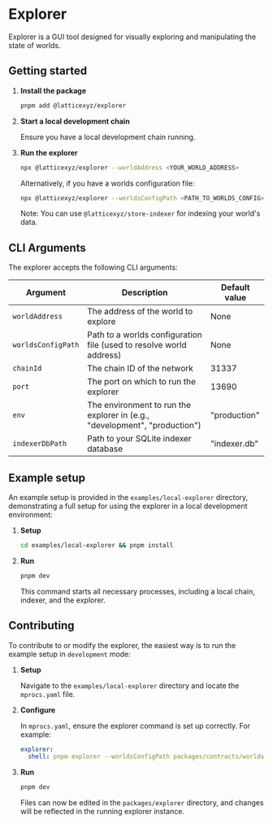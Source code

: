 # Explorer

Explorer is a GUI tool designed for visually exploring and manipulating the state of worlds.

## Getting started

1. **Install the package**

   ```sh
   pnpm add @latticexyz/explorer
   ```

2. **Start a local development chain**

   Ensure you have a local development chain running.

3. **Run the explorer**

   ```sh
   npx @latticexyz/explorer --worldAddress <YOUR_WORLD_ADDRESS>
   ```

   Alternatively, if you have a worlds configuration file:

   ```sh
   npx @latticexyz/explorer --worldsConfigPath <PATH_TO_WORLDS_CONFIG>
   ```

   Note: You can use `@latticexyz/store-indexer` for indexing your world's data.

## CLI Arguments

The explorer accepts the following CLI arguments:

| Argument           | Description                                                                | Default value |
| ------------------ | -------------------------------------------------------------------------- | ------------- |
| `worldAddress`     | The address of the world to explore                                        | None          |
| `worldsConfigPath` | Path to a worlds configuration file (used to resolve world address)        | None          |
| `chainId`          | The chain ID of the network                                                | 31337         |
| `port`             | The port on which to run the explorer                                      | 13690         |
| `env`              | The environment to run the explorer in (e.g., "development", "production") | "production"  |
| `indexerDbPath`    | Path to your SQLite indexer database                                       | "indexer.db"  |

## Example setup

An example setup is provided in the `examples/local-explorer` directory, demonstrating a full setup for using the explorer in a local development environment:

1. **Setup**

   ```sh
   cd examples/local-explorer && pnpm install
   ```

2. **Run**

   ```sh
   pnpm dev
   ```

   This command starts all necessary processes, including a local chain, indexer, and the explorer.

## Contributing

To contribute to or modify the explorer, the easiest way is to run the example setup in `development` mode:

1. **Setup**

   Navigate to the `examples/local-explorer` directory and locate the `mprocs.yaml` file.

2. **Configure**

   In `mprocs.yaml`, ensure the explorer command is set up correctly. For example:

   ```yaml
   explorer:
     shell: pnpm explorer --worldsConfigPath packages/contracts/worlds.json --env development
   ```

3. **Run**

   ```sh
   pnpm dev
   ```

   Files can now be edited in the `packages/explorer` directory, and changes will be reflected in the running explorer instance.
